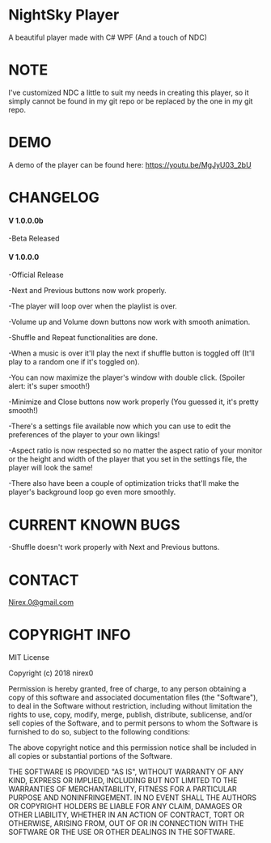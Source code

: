 # NightSky Player

A beautiful player made with C# WPF (And a touch of NDC)

NOTE
====

I've customized NDC a little to suit my needs in creating this player, so it simply cannot be found in my git repo or be replaced by the one in my git repo.

DEMO
====

A demo of the player can be found here: https://youtu.be/MgJyU03_2bU


CHANGELOG
=========

#### V 1.0.0.0b

-Beta Released

#### V 1.0.0.0

-Official Release

-Next and Previous buttons now work properly.

-The player will loop over when the playlist is over.

-Volume up and Volume down buttons now work with smooth animation.

-Shuffle and Repeat functionalities are done.

-When a music is over it'll play the next if shuffle button is toggled off (It'll play to a random one if it's toggled on).

-You can now maximize the player's window with double click. (Spoiler alert: it's super smooth!)

-Minimize and Close buttons now work properly (You guessed it, it's pretty smooth!)

-There's a settings file available now which you can use to edit the preferences of the player to your own likings!

-Aspect ratio is now respected so no matter the aspect ratio of your monitor or the height and width of the player that you set in the settings file, the player will look the same!

-There also have been a couple of optimization tricks that'll make the player's background loop go even more smoothly.

CURRENT KNOWN BUGS
==================

-Shuffle doesn't work properly with Next and Previous buttons.

CONTACT
=======

Nirex.0@gmail.com

COPYRIGHT INFO
==============

MIT License

Copyright (c) 2018 nirex0

Permission is hereby granted, free of charge, to any person obtaining a copy
of this software and associated documentation files (the "Software"), to deal
in the Software without restriction, including without limitation the rights
to use, copy, modify, merge, publish, distribute, sublicense, and/or sell
copies of the Software, and to permit persons to whom the Software is
furnished to do so, subject to the following conditions:

The above copyright notice and this permission notice shall be included in all
copies or substantial portions of the Software.

THE SOFTWARE IS PROVIDED "AS IS", WITHOUT WARRANTY OF ANY KIND, EXPRESS OR
IMPLIED, INCLUDING BUT NOT LIMITED TO THE WARRANTIES OF MERCHANTABILITY,
FITNESS FOR A PARTICULAR PURPOSE AND NONINFRINGEMENT. IN NO EVENT SHALL THE
AUTHORS OR COPYRIGHT HOLDERS BE LIABLE FOR ANY CLAIM, DAMAGES OR OTHER
LIABILITY, WHETHER IN AN ACTION OF CONTRACT, TORT OR OTHERWISE, ARISING FROM,
OUT OF OR IN CONNECTION WITH THE SOFTWARE OR THE USE OR OTHER DEALINGS IN THE
SOFTWARE.
